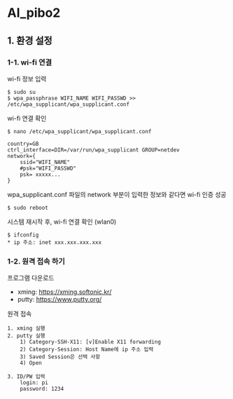 
# AI_pibo2




## 1. 환경 설정

### 1-1. wi-fi 연결

wi-fi 정보 입력

	$ sudo su
	$ wpa_passphrase WIFI_NAME WIFI_PASSWD >> /etc/wpa_supplicant/wpa_supplicant.conf 

wi-fi 연결 확인

	$ nano /etc/wpa_supplicant/wpa_supplicant.conf
	
	country=GB 
	ctrl_interface=DIR=/var/run/wpa_supplicant GROUP=netdev
	network={
        ssid="WIFI_NAME"
        #psk="WIFI_PASSWD"
        psk= xxxxx...
    }
    
wpa_supplicant.conf 파일의 network 부분이 입력한 정보와 같다면 wi-fi 인증 성공 

	$ sudo reboot

시스템 재시작 후, wi-fi 연결 확인 (wlan0)
	
	$ ifconfig	
	* ip 주소: inet xxx.xxx.xxx.xxx	
  

### 1-2. 원격 접속 하기	

프로그램 다운로드

* xming: https://xming.softonic.kr/
* putty: https://www.putty.org/

원격 접속

	1. xming 실행
	2. putty 실행	 
		1) Category-SSH-X11: [v]Enable X11 forwarding
		2) Category-Session: Host Name에 ip 주소 입력
		3) Saved Session은 선택 사항
		4) Open

	3. ID/PW 입력		
		login: pi
		password: 1234
			 
